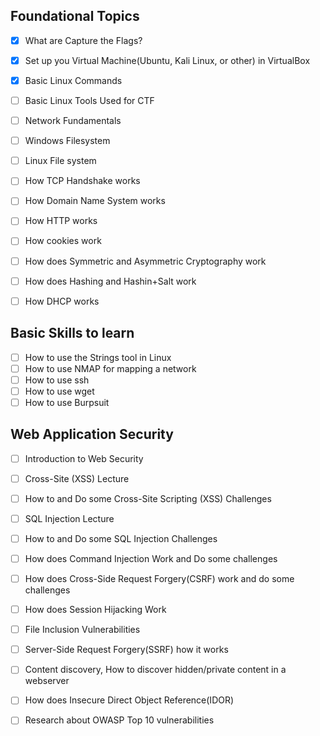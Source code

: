 	
## Foundational Topics
- [x] What are Capture the Flags?
- [x] Set up you Virtual Machine(Ubuntu, Kali Linux, or other) in VirtualBox
- [x] Basic Linux Commands
- [ ] Basic Linux Tools Used for CTF
- [ ] Network Fundamentals
- [ ] Windows Filesystem
- [ ] Linux File system
- [ ] How TCP Handshake works
- [ ] How Domain Name System works
- [ ] How HTTP works
- [ ] How cookies work
- [ ] How does Symmetric and Asymmetric Cryptography work
- [ ] How does Hashing and Hashin+Salt work
- [ ] How DHCP works


## Basic Skills to learn
- [ ] How to use the Strings tool in Linux
- [ ] How to use NMAP for mapping a network
- [ ] How to use ssh
- [ ] How to use wget
- [ ] How to use Burpsuit

## Web Application Security
- [ ] Introduction to Web Security
- [ ] Cross-Site (XSS) Lecture
- [ ] How to and Do some Cross-Site Scripting (XSS) Challenges
- [ ] SQL Injection Lecture
- [ ] How to and Do some SQL Injection Challenges
- [ ] How does Command Injection Work and Do some challenges
- [ ] How does Cross-Side Request Forgery(CSRF) work and do some challenges
- [ ] How does Session Hijacking Work
- [ ] File Inclusion Vulnerabilities
- [ ] Server-Side Request Forgery(SSRF) how it works
- [ ] Content discovery, How to discover hidden/private content in a webserver
- [ ] How does Insecure Direct Object Reference(IDOR)
- [ ] Research about OWASP Top 10 vulnerabilities



	




